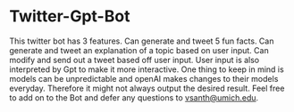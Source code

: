 # Twitter-Gpt-Bot
This twitter bot has 3 features. Can generate and tweet 5 fun facts. Can generate and tweet an explanation of a topic based on user input. Can modify and send out a tweet based off user input. User input is also interpreted by Gpt to make it more interactive. One thing to keep in mind is models can be unpredictable and openAI makes changes to their models everyday. Therefore it might not always output the desired result. Feel free to add on to the Bot and defer any questions to vsanth@umich.edu.
